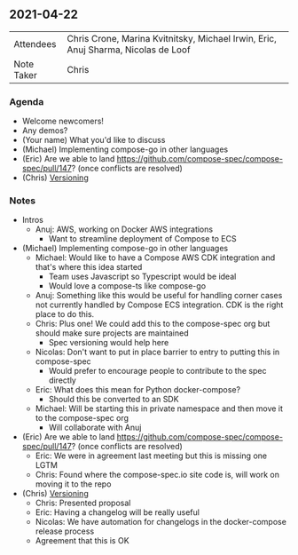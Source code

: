 ## 2021-04-22
|  |  |
| -------- | -------- |
| Attendees  | Chris Crone, Marina Kvitnitsky, Michael Irwin, Eric, Anuj Sharma, Nicolas de Loof |
| Note Taker | Chris |

### Agenda

* Welcome newcomers!
* Any demos?
* (Your name) What you'd like to discuss
* (Michael) Implementing compose-go in other languages
* (Eric) Are we able to land https://github.com/compose-spec/compose-spec/pull/147? (once conflicts are resolved)
* (Chris) [Versioning](https://github.com/compose-spec/compose-spec/issues/104)

### Notes

* Intros
    * Anuj: AWS, working on Docker AWS integrations
        * Want to streamline deployment of Compose to ECS
* (Michael) Implementing compose-go in other languages
    * Michael: Would like to have a Compose AWS CDK integration and that's where this idea started
        * Team uses Javascript so Typescript would be ideal
        * Would love a compose-ts like compose-go
    * Anuj: Something like this would be useful for handling corner cases not currently handled by Compose ECS integration. CDK is the right place to do this.
    * Chris: Plus one! We could add this to the compose-spec org but should make sure projects are maintained
        * Spec versioning would help here
    * Nicolas: Don't want to put in place barrier to entry to putting this in compose-spec
        * Would prefer to encourage people to contribute to the spec directly
    * Eric: What does this mean for Python docker-compose?
        * Should this be converted to an SDK
    * Michael: Will be starting this in private namespace and then move it to the compose-spec org
        * Will collaborate with Anuj
* (Eric) Are we able to land https://github.com/compose-spec/compose-spec/pull/147? (once conflicts are resolved)
    * Eric: We were in agreement last meeting but this is missing one LGTM
    * Chris: Found where the compose-spec.io site code is, will work on moving it to the repo
* (Chris) [Versioning](https://github.com/compose-spec/compose-spec/issues/104)
    * Chris: Presented proposal
    * Eric: Having a changelog will be really useful
    * Nicolas: We have automation for changelogs in the docker-compose release process
    * Agreement that this is OK
